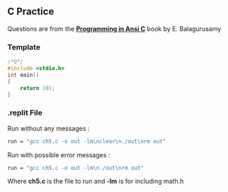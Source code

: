 ## C Practice

Questions are from the [**Programming in Ansi C**](https://drive.google.com/file/d/1zo9PIKeEm_R_omY9D-smdn7FGnjWvKM5/view?usp=drivesdk) book by E. Balagurusamy

### Template

```c
/*Q*/
#include <stdio.h>
int main()
{
	return (0);
}
```

### .replit File

Run without any messages :

```bash
run = "gcc ch5.c -o out -lm\nclear\n./out\nrm out"
```

Run with possible error messages :

```bash
run = "gcc ch5.c -o out -lm\n./out\nrm out"
```

Where **ch5.c** is the file to run and **-lm** is for including math.h
